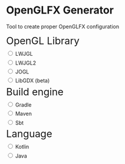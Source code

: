 <style>
	.config > .title{
		font-size: 20pt;
		border-bottom: 2px solid var(--color-text-3);
		margin-bottom: 7pt;
		margin-right: 10pt;
	}

	.config > div:not(.title){
		margin-bottom: 4pt;
	}

	.config > label {
		font-size: 12pt;
	}

	.invisible {
		display: none;
	}
</style>
<script>
	function hasNavigation() { return false; }

	var version = "[load error]"

	function onPageLoad(){
		loadURLContent("https://api.github.com/repos/husker-dev/openglfx/releases/latest", text => {
			version = JSON.parse(text)["tag_name"];
			updateCode();
		})
	}

	var maven_dependency = 
`<dependency>
    <groupId>com.huskerdev</groupId>
    <artifactId>openglfx-$module</artifactId>
    <version>$version</version>
</dependency>`

	var gradle_dependency = 
`dependencies {
    // implementation JavaFX
    // implementation $module
    // ...

    implementation 'com.huskerdev:openglfx-$module:$version'
}`
	
	var sbt_dependency = 
`// libraryDependencies += JavaFX
// libraryDependencies += $module
// ...

libraryDependencies += "com.huskerdev" % "openglfx-$module" % "$version"`

	var java_example = 
`GLCanvas canvas = new GLCanvas($module);
canvas.setAnimator(new GLCanvasAnimator(60.0));

canvas.addOnInitializeEvent(event -> {
    $getter
});
canvas.addOnReshapeEvent(event -> {
    $getter
});
canvas.addOnRenderEvent(event -> {
    $getter
});
canvas.addOnDisposeEvent(event -> {
	$getter
});`

	var kotlin_example =
`val canvas = GLCanvas($module)
canvas.animator = GLCanvasAnimator(60.0);

canvas.addOnInitializeEvent { event ->
    $getter
}
canvas.addOnReshapeEvent { event ->
    $getter
}
canvas.addOnRenderEvent { event ->
    $getter
}
canvas.addOnDisposeEvent { event ->
    $getter
}`

	function updateCode(radio){
		const lwjgl = findById("radio_lwjgl");
		const lwjgl2 = findById("radio_lwjgl2");
		const jogl = findById("radio_jogl");
		const libgdx = findById("radio_libgdx");

		const gradle = findById("radio_gradle");
		const block_gradle = findById("gradle-block");
		const code_gradle = block_gradle.querySelector('#groovy-code');

		const maven = findById("radio_maven");
		const block_maven = findById("maven-block");
		const code_maven = block_maven.querySelector('#maven-code');

		const sbt = findById("radio_sbt");
		const block_sbt = findById("sbt-block");
		const code_sbt = block_sbt.querySelector('#sbt-code');

		const kotlin = findById("radio_kotlin");
		const block_kotlin = findById("kotlin-block");
		const code_kotlin = block_kotlin.querySelector('#kotlin-code');

		const java = findById("radio_java");
		const block_java = findById("java-block");
		const code_java = block_java.querySelector('#java-code');

		if((lwjgl.checked || lwjgl2.checked || jogl.checked || libgdx.checked) && (gradle.checked || maven.checked || sbt.checked) && (kotlin.checked || java.checked)){
			const mavenModule = 
				lwjgl.checked ? "lwjgl" :
				lwjgl2.checked ? "lwjgl2" :
				jogl.checked ? "jogl" :
				libgdx.checked ? "libgdx" :
				"null";

			const executorClass = 
				lwjgl.checked ? "LWJGLExecutor" :
				lwjgl2.checked ? "LWJGL2Executor" :
				jogl.checked ? "JOGLExecutor" :
				libgdx.checked ? "LIBGDXExecutor" :
				"GLExecutor";

			const executorModule = 
				lwjgl.checked ? "LWJGL_MODULE" :
				lwjgl2.checked ? "LWJGL2_MODULE" :
				jogl.checked ? "JOGL_MODULE" :
				libgdx.checked ? "LIBGDX_MODULE" :
				"NONE_MODULE";
			
			const isGradle = gradle.checked;
			const isMaven = maven.checked;
			const isKotlin = kotlin.checked;

			if(isGradle){
				block_gradle.classList.remove("invisible");
				block_maven.classList.add("invisible");
				block_sbt.classList.add("invisible");

				putCode(code_gradle, "groovy", gradle_dependency
					.replaceAll("$module", mavenModule)
					.replaceAll("$version", version)
				);
			}else if(isMaven){
				block_gradle.classList.add("invisible");
				block_maven.classList.remove("invisible");
				block_sbt.classList.add("invisible");

				putCode(code_maven, "xml", maven_dependency
					.replaceAll("$module", mavenModule)
					.replaceAll("$version", version)
				);
			}else {
				block_gradle.classList.add("invisible");
				block_maven.classList.add("invisible");
				block_sbt.classList.remove("invisible");

				putCode(code_sbt, "scala", sbt_dependency
					.replaceAll("$module", mavenModule)
					.replaceAll("$version", version)
				);
			}

			if(isKotlin){
				block_kotlin.classList.remove("invisible");
				block_java.classList.add("invisible");

				putCode(code_kotlin, "kotlin", kotlin_example
					.replace("$module", executorModule)
					.replaceAll(jogl.checked? "$getter" : null, "val gl = (event as JOGLEvent).gl\n")
					.replaceAll(libgdx.checked? "$getter" : null, "val application = (event as LibGDXEvent).application\n")
					.replaceAll("$getter", "")
				);
			}else{
				block_java.classList.remove("invisible");
				block_kotlin.classList.add("invisible");

				putCode(code_java, "java", java_example
					.replaceAll("$module", `${executorClass}.${executorModule}`)
					.replaceAll(jogl.checked? "$getter" : null, "GL2 gl = ((JOGLEvent) event).getGl();\n")
					.replaceAll(libgdx.checked? "$getter" : null, "Application application = (event as LibGDXEvent).getApplication();\n")
					.replaceAll("$getter", "")
				);
			}
		}
	}
</script>

# OpenGLFX Generator

Tool to create proper OpenGLFX configuration

<div class="page-separator"></div>

<div class="table3">
	<div class="config">
		<div class="title">OpenGL Library</div>
		<div>
			<input name="lib" type="radio" id="radio_lwjgl" onclick="updateCode()">
			<label for="radio_lwjgl">LWJGL</label>
		</div>
		<div>
			<input name="lib" type="radio" id="radio_lwjgl2" onclick="updateCode()">
			<label for="radio_lwjgl2">LWJGL2</label>
		</div>
		<div>
			<input name="lib" type="radio" id="radio_jogl" onclick="updateCode()">
			<label for="radio_jogl">JOGL</label>
		</div>
		<div>
			<input name="lib" type="radio" id="radio_libgdx" onclick="updateCode()">
			<label for="radio_libgdx">LibGDX (beta)</label>
		</div>
	</div>
	<div class="config">
		<div class="title">Build engine</div>
		<div>
			<input name="build-engine" type="radio" id="radio_gradle" onclick="updateCode()">
			<label for="radio_gradle">Gradle</label>
		</div>
		<div>
			<input name="build-engine" type="radio" id="radio_maven" onclick="updateCode()">
			<label for="radio_maven">Maven</label>
		</div>
		<div>
			<input name="build-engine" type="radio" id="radio_sbt" onclick="updateCode()">
			<label for="radio_sbt">Sbt</label>
		</div>
	</div>
	<div class="config">
		<div class="title">Language</div>
		<div>
			<input name="language" type="radio" id="radio_kotlin" onclick="updateCode()">
			<label for="radio_kotlin">Kotlin</label>
		</div>
		<div>
			<input name="language" type="radio" id="radio_java" onclick="updateCode()">
			<label for="radio_java">Java</label>
		</div>
	</div>
</div>

<div id="gradle-block" class="invisible">
	<h2>Gradle</h2>
	<div id="groovy-code"></div>
</div>

<div id="maven-block" class="invisible">
	<h2>Maven</h2>
	<div id="maven-code"></div>
</div>

<div id="sbt-block" class="invisible">
	<h2>Sbt</h2>
	<div id="sbt-code"></div>
</div>

<div id="kotlin-block" class="invisible">
	<h2>Kotlin</h2>
	<div id="kotlin-code"></div>
</div>

<div id="java-block" class="invisible">
	<h2>Java</h2>
	<div id="java-code"></div>
</div>
